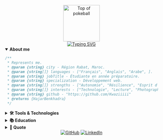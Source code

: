 

<div align="center">
  <img src="https://user-images.githubusercontent.com/44261381/209363264-ac854d3c-2cc2-44c4-928e-8a08d1013f46.png" alt="Top of pokeball" width="120">
</div>

<div align="center">
  <a href="https://readme-typing-svg.demolab.com?font=Fira+Code&size=28&duration=3500&pause=300&color=F698E3&center=true&vCenter=true&width=600&lines=Hey%2C+I'm+Hajar+Benkhadra;Web+Developer+%7C+BTS+SIO+SLAM+Student;Curious+%7C+Resilient+%7C+Tech+Lover;Welcome+to+my+profile!">
    <img src="https://readme-typing-svg.demolab.com?font=Fira+Code&size=28&duration=3500&pause=300&color=F698E3&center=true&vCenter=true&width=600&lines=Hey%2C+I'm+Hajar+Benkhadra;Web+Developer+%7C+BTS+SIO+SLAM+Student;Curious+%7C+Resilient+%7C+Tech+Lover;Welcome+to+my+profile!" alt="Typing SVG">
  </a>
</div>

<details open>
<summary><b>About me</b></summary>

```js
/**
 * Represents me.
 * @param {string} city - Région Rabat, Maroc.
 * @param {string[]} languages - ["Français", "Anglais", "Arabe", ].
 * @param {string} jobTitle - Étudiante en année préparatoire.
 * @param {string} specialization - Développement web.
 * @param {string[]} strengths - ["Autonomie", "Résilience", "Esprit d'équipe", "Curiosité", "Gestion du stress"].
 * @param {string[]} interests - ["Technologie", "Lecture", "Photographie"].
 * @param {string} github - "https://github.com/Kwaziiiii"
 * @returns {HajarBenkhadra}
 */
```
</details>

<details>
<summary><b>🛠️ Tools & Technologies</b></summary>
<p align="center">
  <img src="https://cdn.jsdelivr.net/gh/devicons/devicon/icons/html5/html5-original.svg" width="30px"/>
  <img src="https://cdn.jsdelivr.net/gh/devicons/devicon/icons/css3/css3-plain-wordmark.svg" width="30px"/>
  <img src="https://cdn.jsdelivr.net/gh/devicons/devicon/icons/javascript/javascript-original.svg" width="30px"/>
  <img src="https://cdn.jsdelivr.net/gh/devicons/devicon/icons/python/python-original.svg" width="30px"/>
  <img src="https://cdn.jsdelivr.net/gh/devicons/devicon/icons/react/react-original.svg" width="30px"/>
  <img src="https://cdn.jsdelivr.net/gh/devicons/devicon/icons/bootstrap/bootstrap-plain.svg" width="30px"/>
  <img src="https://cdn.jsdelivr.net/gh/devicons/devicon/icons/mysql/mysql-plain.svg" width="30px"/>
  <img src="https://cdn.jsdelivr.net/gh/devicons/devicon/icons/figma/figma-original.svg" width="30px"/>
  <img src="https://cdn.jsdelivr.net/gh/devicons/devicon/icons/github/github-original.svg" width="30px"/>
  <img src="https://cdn.jsdelivr.net/gh/devicons/devicon/icons/ubuntu/ubuntu-plain.svg" width="30px"/>
  <img src="https://cdn.jsdelivr.net/gh/devicons/devicon/icons/debian/debian-original.svg" width="30px"/>
  <img src="https://cdn.jsdelivr.net/gh/devicons/devicon/icons/archlinux/archlinux-original.svg" width="30px"/>
  <img src="https://cdn.jsdelivr.net/gh/devicons/devicon/icons/kalilinux/kalilinux-original.svg" width="30px"/>
  <img src="https://cdn.jsdelivr.net/gh/devicons/devicon/icons/postman/postman-original.svg" width="30px"/>
  <img src="https://cdn.jsdelivr.net/gh/devicons/devicon/icons/proxmox/proxmox-original.svg" width="30px"/>
  <img src="https://cdn.jsdelivr.net/gh/devicons/devicon/icons/tailwindcss/tailwindcss-plain.svg" width="30px"/>
  <img src="https://cdn.jsdelivr.net/gh/devicons/devicon/icons/vscode/vscode-original.svg" width="30px"/>
</p>
</details>

<details>
<summary><b>📚 Education</b></summary>

- **BTS SIO option SLAM** (2024-2026)  
  ECOLE IPSSI SQY - GRANDE ECOLE INFORMATIQUE  
- **Baccalauréat International Science Économique et de Gestion (2023-2024)**
- **Baccalauréat International Science Physique et Chimie (2021-2022)**
</details>

<details>
<summary><b>💬 Quote</b></summary>
<blockquote>
  "L'informatique n'est pas plus liée aux ordinateurs que l'astronomie ne l'est aux télescopes."  
  <br><strong>Edsger Dijkstra</strong>
</blockquote>
</details>

<div align="center">
  <a href="https://github.com/Kwaziiiii"><img src="https://img.shields.io/static/v1?style=for-the-badge&message=GitHub&color=181717&logo=github&logoColor=FFFFFF&label=" alt="GitHub"></a>
  <a href="https://www.linkedin.com/in/hajar-benkhadra-468628332/"><img src="https://img.shields.io/static/v1?style=for-the-badge&message=LinkedIn&color=0A66C2&logo=LinkedIn&logoColor=FFFFFF&label=" alt="LinkedIn"></a>
</div> 
